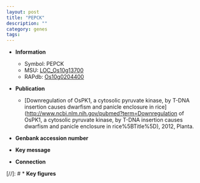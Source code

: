 ```yaml
---
layout: post
title: "PEPCK"
description: ""
category: genes
tags: 
---
```


* **Information**  
    + Symbol: PEPCK  
    + MSU: [LOC_Os10g13700](http://rice.uga.edu/cgi-bin/ORF_infopage.cgi?orf=LOC_Os10g13700)  
    + RAPdb: [Os10g0204400](http://rapdb.dna.affrc.go.jp/viewer/gbrowse_details/irgsp1?name=Os10g0204400)  

* **Publication**  
    + [Downregulation of OsPK1, a cytosolic pyruvate kinase, by T-DNA insertion causes dwarfism and panicle enclosure in rice](http://www.ncbi.nlm.nih.gov/pubmed?term=Downregulation of OsPK1, a cytosolic pyruvate kinase, by T-DNA insertion causes dwarfism and panicle enclosure in rice%5BTitle%5D), 2012, Planta.

* **Genbank accession number**  

* **Key message**  

* **Connection**  

[//]: # * **Key figures**  


